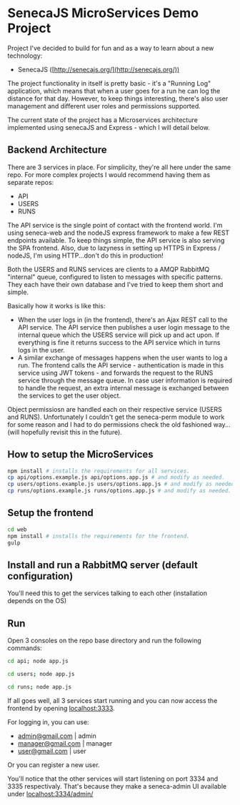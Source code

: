 SenecaJS MicroServices Demo Project
==========

Project I've decided to build for fun and as a way to learn about a new technology:
 - SenecaJS ([http://senecajs.org/](http://senecajs.org/))

The project functionality in itself is pretty basic - it's a "Running Log" application, which means 
that when a user goes for a run he can log the distance for that day. However, to keep things interesting, 
there's also user management and different user roles and permissions supported.


The current state of the project has a Microservices architecture implemented using senecaJS and Express - which I will detail below.

## Backend Architecture

There are 3 services in place. For simplicity, they're all here under the same repo. For more complex projects
I would recommend having them as separate repos:
- API
- USERS
- RUNS

The API service is the single point of contact with the frontend world. I'm using seneca-web and the nodeJS express framework
to make a few REST endpoints available. To keep things simple, the API service is also serving the SPA frontend. 
Also, due to lazyness in setting up HTTPS in Express / nodeJS, I'm using HTTP...don't do this in production!

Both the USERS and RUNS services are clients to a AMQP RabbitMQ "internal" queue, configured to listen to messages with specific patterns.
They each have their own database and I've tried to keep them short and simple.

Basically how it works is like this:
- When the user logs in (in the frontend), there's an Ajax REST call to the API service.
The API service then publishes a user login message to the internal queue which the USERS service will pick up and act upon.
If everything is fine it returns success to the API service which in turns logs in the user.
- A similar exchange of messages happens when the user wants to log a run.
The frontend calls the API service - authentication is made in this service using JWT tokens - and forwards the request to the RUNS service through the message queue.
In case user information is required to handle the request, an extra internal message is exchanged between the services to get the user object.

Object permissiosn are handled each on their respective service (USERS and RUNS). Unfortunately I couldn't get the seneca-perm module to work for some reason and I had
to do permissions check the old fashioned way... (will hopefully revisit this in the future).

## How to setup the MicroServices

```bash
npm install # installs the requirements for all services.
cp api/options.example.js api/options.app.js # and modify as needed.
cp users/options.example.js users/options.app.js # and modify as needed.
cp runs/options.example.js runs/options.app.js # and modify as needed.
```

## Setup the frontend

```bash
cd web
npm install # installs the requirements for the frontend.
gulp
```

## Install and run a RabbitMQ server (default configuration)

You'll need this to get the services talking to each other (installation depends on the OS)

## Run

Open 3 consoles on the repo base directory and run the following commands:

```bash
cd api; node app.js
```
```bash
cd users; node app.js
```
```bash
cd runs; node app.js
```

If all goes well, all 3 services start running and you can now access the frontend by opening [localhost:3333](http://localhost:3333).

For logging in, you can use:
- admin@gmail.com | admin
- manager@gmail.com | manager
- user@gmail.com | user

Or you can register a new user.

You'll notice that the other services will start listening on port 3334 and 3335 respectivaly. That's because they make a seneca-admin
UI available under [localhost:3334/admin/](http://localhost:3334/admin/)

